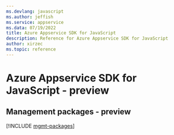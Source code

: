 ```yaml
---
ms.devlang: javascript
ms.author: jeffish
ms.service: appservice
ms.data: 07/19/2022
title: Azure Appservice SDK for JavaScript
description: Reference for Azure Appservice SDK for JavaScript
author: xirzec
ms.topic: reference
---
```

# Azure Appservice SDK for JavaScript - preview

## Management packages - preview
[!INCLUDE [mgmt-packages](appservice-mgmt-index.md)]
